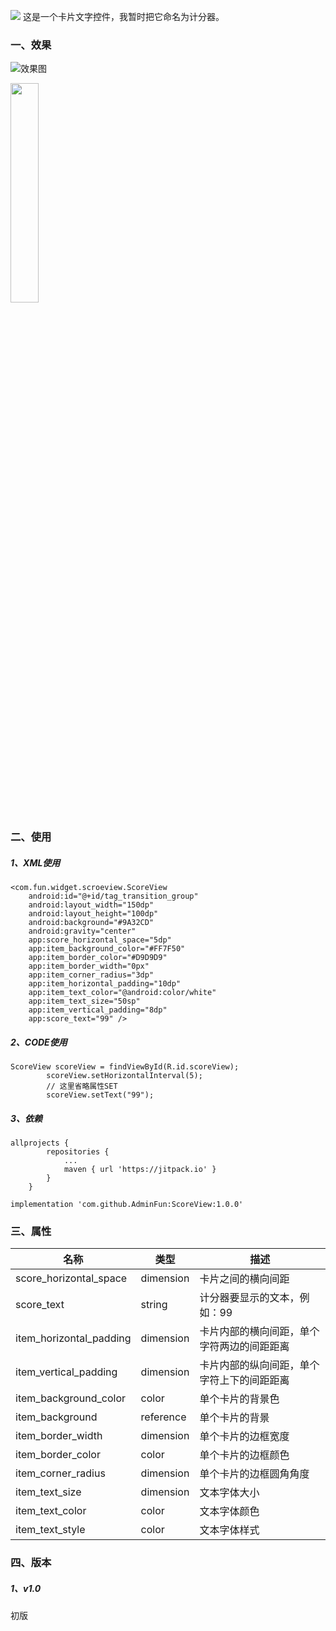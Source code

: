 [![](https://jitpack.io/v/AdminFun/ScoreView.svg)](https://jitpack.io/#AdminFun/ScoreView)
这是一个卡片文字控件，我暂时把它命名为计分器。

### 一、效果
![效果图](http://projectdoc.epetbar.com/Public/Uploads/2019-01-29/5c50185d8b9d3.png "效果图")

<img src="http://projectdoc.epetbar.com/Public/Uploads/2019-01-29/5c50185d8b9d3.png" width = 30% height = 30% div align=center/>

### 二、使用

##### 1、XML使用
```
<com.fun.widget.scroeview.ScoreView
    android:id="@+id/tag_transition_group"
    android:layout_width="150dp"
    android:layout_height="100dp"
    android:background="#9A32CD"
    android:gravity="center"
    app:score_horizontal_space="5dp"
    app:item_background_color="#FF7F50"
    app:item_border_color="#D9D9D9"
    app:item_border_width="0px"
    app:item_corner_radius="3dp"
    app:item_horizontal_padding="10dp"
    app:item_text_color="@android:color/white"
    app:item_text_size="50sp"
    app:item_vertical_padding="8dp"
    app:score_text="99" />
```

##### 2、CODE使用
```
ScoreView scoreView = findViewById(R.id.scoreView);
        scoreView.setHorizontalInterval(5);
        // 这里省略属性SET
        scoreView.setText("99");
```

##### 3、依赖

```
allprojects {
		repositories {
			...
			maven { url 'https://jitpack.io' }
		}
	}
```

```
implementation 'com.github.AdminFun:ScoreView:1.0.0'
```


### 三、属性
|名称   |类型   |描述   |
| ------------ | ------------ | ------------ |
|score_horizontal_space   |dimension   |卡片之间的横向间距   |
|score_text   |string   |计分器要显示的文本，例如：99   |
|item_horizontal_padding   |dimension   |卡片内部的横向间距，单个字符两边的间距距离   |
|item_vertical_padding   |dimension   |卡片内部的纵向间距，单个字符上下的间距距离   |
|item_background_color   |color   |单个卡片的背景色   |
|item_background   |reference   |单个卡片的背景   |
|item_border_width   |dimension   |单个卡片的边框宽度   |
|item_border_color   |color   |单个卡片的边框颜色   |
|item_corner_radius   |dimension   |单个卡片的边框圆角角度   |
|item_text_size   |dimension   |文本字体大小   |
|item_text_color   |color   |文本字体颜色   |
|item_text_style   |color   |文本字体样式   |

### 四、版本
##### 1、v1.0
初版